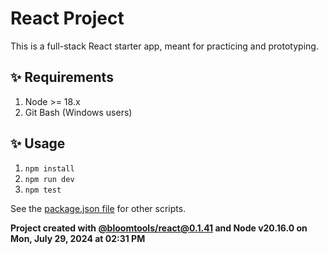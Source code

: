 # React Project

This is a full-stack React starter app, meant for practicing and prototyping.

## ✨ Requirements

1. Node >= 18.x
2. Git Bash (Windows users)

## ✨ Usage

1. `npm install`
2. `npm run dev`
3. `npm test`

See the [package.json file](./package.json) for other scripts.

**Project created with [@bloomtools/react@0.1.41](https://github.com/bloominstituteoftechnology/npm-tools-react) and Node v20.16.0 on Mon, July 29, 2024 at 02:31 PM**

